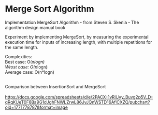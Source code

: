 # Merge Sort Algorithm
Implementation MergeSort Algorithm - from Steven S. Skenia - The algorithm design manual book

Experiment by implementing MergeSort, by measuring the experimental execution time for inputs of increasing length, with multiple repetitions for the same length.

Complexities: <br>
Best case: O(n*logn) <br>
Wrost case: O(n*logn) <br>
Average case: O(n*logn) <br> <br>

Comparison between InsertionSort and MergeSort <br> <br>
https://docs.google.com/spreadsheets/d/e/2PACX-1vRIUyy_Buvg2p5V_D-qRqKUeT0F6Ba9G1dJghFNWLZrwL86JvJQnWSTD16AflCXZQ/pubchart?oid=1771778787&format=image
